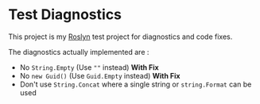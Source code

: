 Test Diagnostics
================

This project is my [Roslyn](https://roslyn.codeplex.com/) test project for diagnostics and code fixes.

The diagnostics actually implemented are :

* No `String.Empty` (Use `""` instead) **With Fix**
* No `new Guid()` (Use `Guid.Empty` instead) **With Fix**
* Don't use `String.Concat` where a single string or `string.Format` can be used
